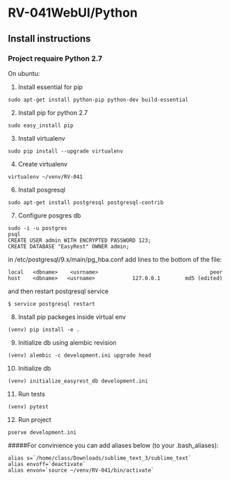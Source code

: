 # RV-041WebUI/Python

## Install instructions
### Project requaire Python 2.7
On ubuntu:
1. Install essential for pip

```sudo apt-get install python-pip python-dev build-essential```

2. Install pip for python 2.7

```sudo easy_install pip```

3. Install virtualenv

```sudo pip install --upgrade virtualenv```

4. Create virtualenv

```virtualenv ~/venv/RV-041```

6. Install posgresql

```sudo apt-get install postgresql postgresql-contrib```

7. Configure posgres db 

```
sudo -i -u postgres
psql
CREATE USER admin WITH ENCRYPTED PASSWORD 123;
CREATE DATABASE "EasyRest" OWNER admin;
```

in /etc/postgresql/9.x/main/pg_hba.conf add lines to the bottom of the file:

```
local   <dbname>    <usrname>                                    peer
host    <dbname>   <usrname>            127.0.0.1        md5 (edited) 
```

and then restart postqresql service

```$ service postgresql restart```

8. Install pip packeges inside virtual env

```(venv) pip install -e .```

9. Initialize db using alembic revision

```
(venv) alembic -c development.ini upgrade head
```

10. Initialize db

```(venv) initialize_easyrest_db development.ini```

11. Run tests

```(venv) pytest```

12. Run project

```pserve development.ini```


#####For convinience you can add aliases below (to your .bash_aliases):
```
alias s=`/home/class/Downloads/sublime_text_3/sublime_text`
alias envoff=`deactivate`
alias envon=`source ~/venv/RV-041/bin/activate`
```
